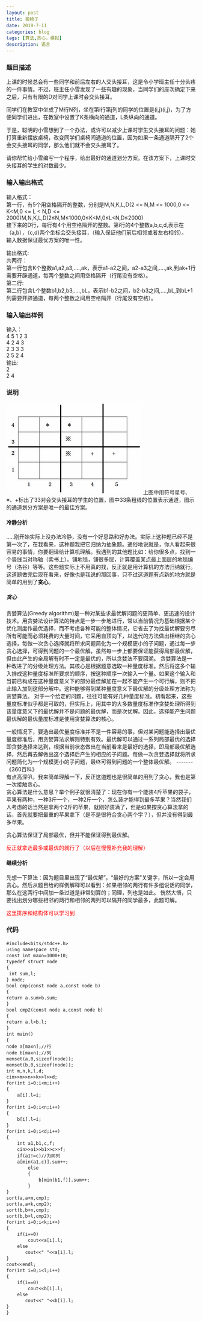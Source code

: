 ```yaml
---
layout: post
title: 搬椅子
date: 2019-7-11
categories: blog
tags: [算法,贪心，模拟]
description: 语言
---
```

### 题目描述
上课的时候总会有一些同学和前后左右的人交头接耳，这是令小学班主任十分头疼的一件事情。不过，班主任小雪发现了一些有趣的现象，当同学们的座次确定下来之后，只有有限的D对同学上课时会交头接耳。

同学们在教室中坐成了M行N列，坐在第i行第j列的同学的位置是(i,j)(i,j)，为了方便同学们进出，在教室中设置了K条横向的通道，L条纵向的通道。

于是，聪明的小雪想到了一个办法，或许可以减少上课时学生交头接耳的问题：她打算重新摆放桌椅，改变同学们桌椅间通道的位置，因为如果一条通道隔开了2个会交头接耳的同学，那么他们就不会交头接耳了。

请你帮忙给小雪编写一个程序，给出最好的通道划分方案。在该方案下，上课时交头接耳的学生的对数最少。

### 输入输出格式
输入格式：<br/>
第一行，有5个用空格隔开的整数，分别是M,N,K,L,D(2 <= N,M <= 1000,0 <= K<M,0 <= L < N,D <= 2000)M,N,K,L,D(2≤N,M≤1000,0≤K<M,0≤L<N,D≤2000)<br/>
接下来的D行，每行有4个用空格隔开的整数。第i行的4个整数a,b,c,d,表示在（a,b），（c,d)两个坐标会交头接耳，（输入保证他们前后相邻或者左右相邻）。<br/>
输入数据保证最优方案的唯一性。<br/>
   

输出格式:<br/>
共两行：<br/>
第一行包含K个整数a1,a2,a3,....,ak，表示a1-a2之间，a2-a3之间,....,ak,到ak+1行需要开辟通道，每两个整数之间用空格隔开（行尾没有空格）。<br/>
​第二行:<br/>
第二行包含L个整数b1,b2,b3,....,bL，表示b1-b2之间，b2-b3之间,....,bL,到bL+1列需要开辟通道，每两个整数之间用空格隔开（行尾没有空格）。<br/>
### 输入输出样例
输入：<br/>
4 5 1 2 3<br/>
4 2 4 3<br/>
2 3 3 3<br/>
2 5 2 4<br/>
输出:<br/>
2<br/>
2 4<br/>
### 说明
![说明](/img/20.png)
上图中用符号星号、※、+标出了33对会交头接耳的学生的位置，图中33条粗线的位置表示通道，图示的通道划分方案是唯一的最佳方案。<br/>

#### 冷静分析
.....刚开始实际上没办法冷静，没有一个好思路和好办法。实际上这种题已经不是第一次了，在我看来，这种题我把它归纳为抽象题。通俗地说就是，你人看起来很容易的事情，你要翻译给计算机理解。我遇到的其他题比如：给你很多点，找到一个竖线当对称轴（紫书上）。铺地毯，铺很多层，计算覆盖某点最上面层的地毯编号（洛谷）等等。这些题实际上不用真的找，反正就是用计算机的方法归纳就行。这道题做完后现在看来，好像也是我说的那回事，只不过这道题有点新的地方就是简单的用到了**贪心**。
##### 贪心
贪婪算法(Greedy algorithm)是一种对某些求最优解问题的更简单、更迅速的设计技术。用贪婪法设计算法的特点是一步一步地进行，常以当前情况为基础根据某个优化测度作最优选择，而不考虑各种可能的整体情况，它省去了为找最优解要穷尽所有可能而必须耗费的大量时间，它采用自顶向下，以迭代的方法做出相继的贪心选择，每做一次贪心选择就将所求问题简化为一个规模更小的子问题，通过每一步贪心选择，可得到问题的一个最优解，虽然每一步上都要保证能获得局部最优解，但由此产生的全局解有时不一定是最优的，所以贪婪法不要回溯。
贪婪算法是一种改进了的分级处理方法。其核心是根据题意选取一种量度标准。然后将这多个输入排成这种量度标准所要求的顺序，按这种顺序一次输入一个量。如果这个输入和当前已构成在这种量度意义下的部分最佳解加在一起不能产生一个可行解，则不把此输入加到这部分解中。这种能够得到某种量度意义下最优解的分级处理方法称为贪婪算法。
对于一个给定的问题，往往可能有好几种量度标准。初看起来，这些量度标准似乎都是可取的，但实际上，用其中的大多数量度标准作贪婪处理所得到该量度意义下的最优解并不是问题的最优解，而是次优解。因此，选择能产生问题最优解的最优量度标准是使用贪婪算法的核心。

一般情况下，要选出最优量度标准并不是一件容易的事，但对某问题能选择出最优量度标准后，用贪婪算法求解则特别有效。最优解可以通过一系列局部最优的选择即贪婪选择来达到，根据当前状态做出在当前看来是最好的选择，即局部最优解选择，然后再去解做出这个选择后产生的相应的子问题。每做一次贪婪选择就将所求问题简化为一个规模更小的子问题，最终可得到问题的一个整体最优解。
                        -------《360百科》<br/>
 有点高深叭，我来简单理解一下，反正这道题也是很简单的用到了贪心，我也是第一次接触贪心。<br/>
 贪心算法是什么意思？举个例子就很清楚了：现在你有一个能装4斤苹果的袋子，苹果有两种，一种3斤一个，一种2斤一个，怎么装才能得到最多苹果？当然我们人考虑的话当然是拿两个2斤的苹果，就刚好装满了，但是如果按贪心算法拿的话，首先就要把最重的苹果拿下（是不是很符合贪心两个字？），但并没有得到最多苹果。

贪心算法保证了局部最优，但并不能保证得到最优解。

<p style="color: red;">反正就拿选最多或最优的就行了（以后在慢慢补充我的理解）</p>

#### 继续分析
先想一下算法：因为题目里出现了“最优解”，“最好的方案”关键字，所以一定会用贪心。然后从题目给的样例解释可以看到：如果相邻的两行有许多组说话的同学，那么在这两行中间加一条过道是非常划算的；同理，列也是如此。
恍然大悟，只要找出划分哪些相邻的两行和相邻的两列可以隔开的同学最多，此题可解。
<p style="color: red;">这里排序和结构体可以学习到</p>

### 代码
    #include<bits/stdc++.h>
    using namespace std;
    const int maxn=1000+10;
    typedef struct node
    {
     int sum,l;
    } node;
    bool cmp(const node a,const node b)
    {
    return a.sum>b.sum;
    }
    bool cmp2(const node a,const node b)
    {
    return a.l<b.l;
    }
    int main()
    {
    node a[maxn];//行
    node b[maxn];//列
    memset(a,0,sizeof(node));
    memset(b,0,sizeof(node));
    int m,n,k,l,d;
    cin>>m>>n>>k>>l>>d;
    for(int i=0;i<m;i++)
    {
        a[i].l=i;
    }
    for(int i=0;i<n;i++)
    {
        b[i].l=i;
    }
    for(int i=0;i<d;i++)
    {
        int a1,b1,c,f;
        cin>>a1>>b1>>c>>f;
        if(a1!=c)//为同列
        a[min(a1,c)].sum++;
            else
            {
                b[min(b1,f)].sum++;
            }
    }
    sort(a,a+m,cmp);
    sort(a,a+k,cmp2);
    sort(b,b+n,cmp);
    sort(b,b+l,cmp2);
    for(int i=0;i<k;i++)
    {
        if(i==0)
            cout<<a[i].l;
        else
           cout<<" "<<a[i].l;
    }
    cout<<endl;
    for(int i=0;i<l;i++)
    {
        if(i==0)
            cout<<b[i].l;
        else
           cout<<" "<<b[i].l;
    }
    }